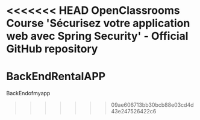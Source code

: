<<<<<<< HEAD
OpenClassrooms Course 'Sécurisez votre application web avec Spring Security' - Official GitHub repository
=======
# BackEndRentalAPP
BackEndofmyapp
>>>>>>> 09ae606713bb30bcb88e03cd4d43e247526422c6
